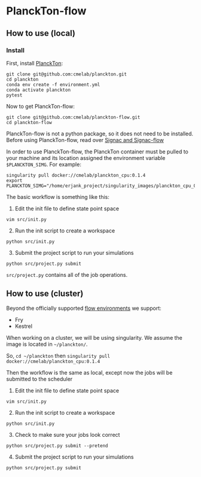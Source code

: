 # PlanckTon-flow

## How to use (local)

### Install

First, install [PlanckTon](https://github.com/cmelab/planckton):

```
git clone git@github.com:cmelab/planckton.git
cd planckton
conda env create -f environment.yml
conda activate planckton
pytest
```

Now to get PlanckTon-flow:

```
git clone git@github.com:cmelab/planckton-flow.git
cd planckton-flow
```
PlanckTon-flow is not a python package, so it does not need to be installed.
Before using PlanckTon-flow, read over [Signac and Signac-flow](http://docs.signac.io)

In order to use PlanckTon-flow, the PlanckTon container must be pulled to your machine and its location assigned the environment variable `$PLANCKTON_SIMG`.
For example:
```
singularity pull docker://cmelab/planckton_cpu:0.1.4
export PLANCKTON_SIMG="/home/erjank_project/singularity_images/planckton_cpu_0.1.4.sif"
```

The basic workflow is something like this:

1. Edit the init file to define state point space
```
vim src/init.py
```
2. Run the init script to create a workspace
```
python src/init.py
```
3. Submit the project script to run your simulations
```
python src/project.py submit
```

`src/project.py` contains all of the job operations.

## How to use (cluster)

Beyond the officially supported [flow environments](https://docs.signac.io/projects/flow/en/latest/supported_environments.html#supported-environments) we support:

* Fry
* Kestrel

When working on a cluster, we will be using singularity.
We assume the image is located in `~/planckton/`.

So, `cd ~/planckton` then `singularity pull docker://cmelab/planckton_cpu:0.1.4`

Then the workflow is the same as local, except now the jobs will be submitted to the scheduler 

1. Edit the init file to define state point space
```
vim src/init.py
```
2. Run the init script to create a workspace
```
python src/init.py
```
3. Check to make sure your jobs look correct
```
python src/project.py submit --pretend 
```
4. Submit the project script to run your simulations
```
python src/project.py submit
```

